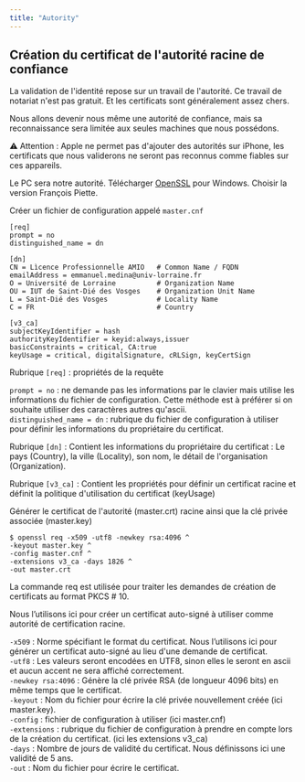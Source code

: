 ```yaml
---
title: "Autority"
---
```


## Création du certificat de l'autorité racine de confiance

La validation de l'identité repose sur un travail de l'autorité. Ce travail de notariat n'est pas gratuit. Et les certificats sont généralement assez chers.

Nous allons devenir nous même une autorité de confiance, mais sa reconnaissance sera limitée aux seules machines que nous possédons.

:warning: Attention : Apple ne permet pas d'ajouter des autorités sur iPhone, les certificats que nous validerons ne seront pas reconnus comme fiables sur ces appareils.

Le PC sera notre autorité. Télécharger [OpenSSL](https://wiki.openssl.org/index.php/Binaries) pour Windows. Choisir la version François Piette.

Créer un fichier de configuration appelé `master.cnf`
```
[req]
prompt = no
distinguished_name = dn

[dn]
CN = Lìcence Professionnelle AMIO   # Common Name / FQDN
emailAddress = emmanuel.medina@univ-lorraine.fr
O = Université de Lorraine          # Organization Name
OU = IUT de Saint-Dié des Vosges    # Organization Unit Name
L = Saint-Dié des Vosges            # Locality Name
C = FR                              # Country

[v3_ca]
subjectKeyIdentifier = hash
authorityKeyIdentifier = keyid:always,issuer
basicConstraints = critical, CA:true
keyUsage = critical, digitalSignature, cRLSign, keyCertSign
```

Rubrique `[req]` : propriétés de la requête

`prompt = no` : ne demande pas les informations par le clavier mais utilise les informations du fichier de configuration. Cette méthode est à préférer si on souhaite utiliser des caractères autres qu'ascii.\
`distinguished_name = dn` : rubrique du fichier de configuration à utiliser pour définir les informations du propriétaire du certificat.

Rubrique `[dn]` : Contient les informations du propriétaire du certificat : Le pays (Country), la ville (Locality), son nom, le détail de l'organisation (Organization).

Rubrique `[v3_ca]` : Contient les propriétés pour définir un certificat racine et définit la politique d'utilisation du certificat (keyUsage)

Générer le certificat de l'autorité (master.crt) racine ainsi que la clé privée associée (master.key)
```shell
$ openssl req -x509 -utf8 -newkey rsa:4096 ^
-keyout master.key ^
-config master.cnf ^
-extensions v3_ca -days 1826 ^
-out master.crt
```

La commande req est utilisée pour traiter les demandes de création de certificats au format PKCS # 10.

Nous l’utilisons ici pour créer un certificat auto-signé à utiliser comme autorité de certification racine.

`-x509` : Norme spécifiant le format du certificat. Nous l’utilisons ici pour générer un certificat auto-signé au lieu d'une demande de certificat.\
`-utf8` : Les valeurs seront encodées en UTF8, sinon elles le seront en ascii et aucun accent ne sera affiché correctement.\
`-newkey rsa:4096` : Génère la clé privée RSA (de longueur 4096 bits) en même temps que le certificat.\
`-keyout` : Nom du fichier pour écrire la clé privée nouvellement créée (ici master.key).\
`-config` : fichier de configuration à utiliser (ici master.cnf)\
`-extensions` : rubrique du fichier de configuration à prendre en compte lors de la création du certificat. (ici les extensions v3_ca)\
`-days` : Nombre de jours de validité du certificat. Nous définissons ici une validité de 5 ans.\
`-out` : Nom du fichier pour écrire le certificat.
